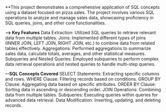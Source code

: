**This project demonstrates a comprehensive application of SQL concepts using a dataset focused on pizza sales. The project involves various SQL operations to analyze and manage sales data, showcasing proficiency in SQL queries, joins, and other core functionalities.

**--> Key Features**
Data Extraction: Utilized SQL queries to retrieve relevant data from multiple tables.
Joins: Implemented different types of joins (INNER JOIN, LEFT JOIN, RIGHT JOIN, etc.) to combine data from related tables effectively.
Aggregations: Performed aggregations to summarize sales data, calculate totals, averages, and other statistical measures.
Subqueries and Nested Queries: Employed subqueries to perform complex data retrieval operations and nested queries to handle multi-step queries.

**--SQL Concepts Covered**
SELECT Statements: Extracting specific columns and rows.
WHERE Clause: Filtering records based on conditions.
GROUP BY Clause: Aggregating data based on specific attributes.
ORDER BY Clause: Sorting data in ascending or descending order.
JOIN Operations: Combining data from multiple tables.
Subqueries: Executing queries within queries for advanced data retrieval.
Data Modification: Inserting, updating, and deleting records.

